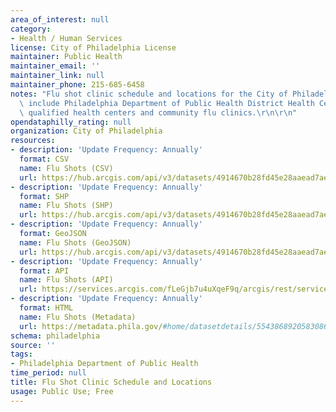 ```yaml
---
area_of_interest: null
category:
- Health / Human Services
license: City of Philadelphia License
maintainer: Public Health
maintainer_email: ''
maintainer_link: null
maintainer_phone: 215-685-6458
notes: "Flu shot clinic schedule and locations for the City of Philadelphia. Locations\
  \ include Philadelphia Department of Public Health District Health Centers, federally\
  \ qualified health centers and community flu clinics.\r\n\r\n"
opendataphilly_rating: null
organization: City of Philadelphia
resources:
- description: 'Update Frequency: Annually'
  format: CSV
  name: Flu Shots (CSV)
  url: https://hub.arcgis.com/api/v3/datasets/4914670b28fd45e28aaead7aef1ff0cd_0/downloads/data?format=csv&spatialRefId=3857&where=1%3D1
- description: 'Update Frequency: Annually'
  format: SHP
  name: Flu Shots (SHP)
  url: https://hub.arcgis.com/api/v3/datasets/4914670b28fd45e28aaead7aef1ff0cd_0/downloads/data?format=shp&spatialRefId=3857&where=1%3D1
- description: 'Update Frequency: Annually'
  format: GeoJSON
  name: Flu Shots (GeoJSON)
  url: https://hub.arcgis.com/api/v3/datasets/4914670b28fd45e28aaead7aef1ff0cd_0/downloads/data?format=geojson&spatialRefId=4326&where=1%3D1
- description: 'Update Frequency: Annually'
  format: API
  name: Flu Shots (API)
  url: https://services.arcgis.com/fLeGjb7u4uXqeF9q/arcgis/rest/services/Flu_shot/FeatureServer/0/query?outFields=*&where=1%3D1
- description: 'Update Frequency: Annually'
  format: HTML
  name: Flu Shots (Metadata)
  url: https://metadata.phila.gov/#home/datasetdetails/5543868920583086178c4f8d/representationdetails/55438adc9b989a05172d0d94/
schema: philadelphia
source: ''
tags:
- Philadelphia Department of Public Health
time_period: null
title: Flu Shot Clinic Schedule and Locations
usage: Public Use; Free
---
```

